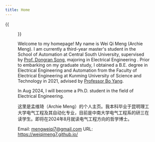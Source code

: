 ```yaml
---
title: Home
---
```


{{<figure src="/image/Myself.jpg" caption="Mount Emei Scenic Area, including Leshan Grand Buddha Scenic Area. Photo by my sister in December 2022." width="520">}}


Welcome to my homepage! My name is Wei Qi Meng (Archie Meng). I am currently a third-year master's student in the School of Automation at Central South University, supervised by [Prof. Dongran Song](https://faculty.csu.edu.cn/songdongran1/zh_CN/index.htm), majoring in Electrical Engineering . Prior to embarking on my graduate study, I obtained a B.E. degree in Electrical Engineering and Automation from the Faculty of Electrical Engineering at Kunming University of Science and Technology in 2021, advised by [Professor Bo Yang](https://pwee.kmust.edu.cn/info/1036/1143.htm).

In Aug 2024, I will become a Ph.D. student in the field of Electrical Engineering.


这里是孟维琦（Archie Meng）的个人主页。我本科毕业于昆明理工大学电气工程及其自动化专业，目前是中南大学电气工程系的研三在读学生。即将在2024年8月就读电气工程方向的哲学博士。

Email: mengweiqi7@gmail.com
URL: https://weiqimeng7.github.io/




